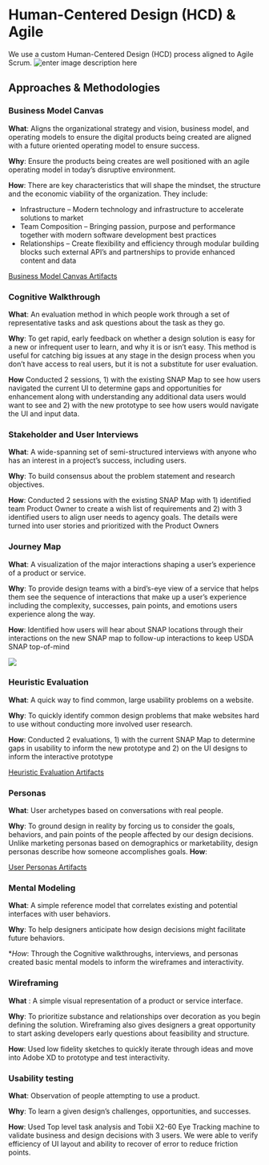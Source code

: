 # Human-Centered Design (HCD) & Agile
We use a custom Human-Centered Design (HCD) process aligned to Agile Scrum. 
![enter image description here](https://lh3.googleusercontent.com/Pd-WUAOXnHYGbVJtjcxez_D9-l9V9r3xoxUxRi58WPsEGOb1EenOCjrNb--KnTgbBphWwimLKpyN "Human Centered Design Process")
## Approaches & Methodologies
### Business Model Canvas
**What**: Aligns the organizational strategy and vision, business model, and operating models to ensure the digital products being created are aligned with a future oriented operating model to ensure success.

**Why**:   Ensure the products being creates are well positioned with an agile operating model in today’s disruptive environment.

**How**: There are key characteristics that will shape the mindset, the structure and the economic viability of the organization. They include:
- Infrastructure – Modern technology and infrastructure to accelerate solutions to market
- Team Composition – Bringing passion, purpose and performance together with modern software development best practices
- Relationships – Create flexibility and efficiency through modular building blocks such external API’s and partnerships to provide enhanced content and data

[Business Model Canvas Artifacts](https://github.com/metrostarsystem/usda-dva/blob/master/documentation/bmc.md)

### Cognitive Walkthrough          
**What**: An evaluation method in which people work through a set of representative tasks and ask questions about the task as they go.

**Why**: To get rapid, early feedback on whether a design solution is easy for a new or infrequent user to learn, and why it is or isn’t easy. This method is useful for catching big issues at any stage in the design process when you don’t have access to real users, but it is not a substitute for user evaluation.

**How** Conducted 2 sessions, 1) with the existing SNAP Map to see how users navigated the current UI to determine gaps and opportunities for enhancement along with understanding any additional data users would want to see and 2) with the new prototype to see how users would navigate the UI and input data. 

### Stakeholder and User Interviews
  
**What**: A wide-spanning set of semi-structured interviews with anyone who has an interest in a project’s success, including users.

**Why**: To build consensus about the problem statement and research objectives.

**How**: Conducted 2 sessions with the existing SNAP Map with 1) identified team Product Owner to create a wish list of requirements and 2) with 3 identified users to align user needs to agency goals. The details were turned into user stories and prioritized with the Product Owners

### Journey Map
 
**What**: A visualization of the major interactions shaping a user’s experience of a product or service.

**Why**: To provide design teams with a bird’s-eye view of a service that helps them see the sequence of interactions that make up a user’s experience including the complexity, successes, pain points, and emotions users experience along the way.

**How**: Identified how users will hear about SNAP locations through their interactions on the new SNAP map to follow-up interactions to keep USDA SNAP top-of-mind

 ![
](https://lh3.googleusercontent.com/lv2NHzriL_yufZKs7OddjoshTZ6Xc8H7n8KrScX-Ri80Ir9d4bL3GZElQMtwi4315CgPNwrYJNlq "USDA User Journey")

### Heuristic Evaluation   

**What**: A quick way to find common, large usability problems on a website.

**Why**: To quickly identify common design problems that make websites hard to use without conducting more involved user research.

**How**: Conducted 2 evaluations, 1) with the current SNAP Map to determine gaps in usability to inform the new prototype and 2) on the UI designs to inform the interactive prototype

[Heuristic Evaluation Artifacts](https://https://github.com/metrostarsystem/usda-dva/blob/master/documentation/heuristic.md)

###  Personas
   
**What**: User archetypes based on conversations with real people.

**Why**: To ground design in reality by forcing us to consider the goals, behaviors, and pain points of the people affected by our design decisions. Unlike marketing personas based on demographics or marketability, design personas describe how someone accomplishes goals.
**How**:

[User Personas Artifacts](https://github.com/metrostarsystem/usda-dva/blob/master/documentation/user-personas.md)

### Mental Modeling
**What**: A simple reference model that correlates existing and potential interfaces with user behaviors.

**Why**: To help designers anticipate how design decisions might facilitate future behaviors.

**How*: Through the Cognitive walkthroughs, interviews, and personas created basic mental models to inform the wireframes and interactivity.  

### Wireframing

**What** : A simple visual representation of a product or service interface.

**Why**: To prioritize substance and relationships over decoration as you begin defining the solution. Wireframing also gives designers a great opportunity to start asking developers early questions about feasibility and structure.

**How**: Used low fidelity sketches to quickly iterate through ideas and move into Adobe XD to prototype and test interactivity. 

### Usability testing
**What**:  Observation of people attempting to use a product.

**Why**: To learn a given design’s challenges, opportunities, and successes.

**How**: Used Top level task analysis and Tobii X2-60 Eye Tracking machine to validate business and design decisions with 3 users. We were able to verify efficiency of UI layout and ability to recover of error to reduce friction points.

